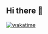 ## Hi there 👋

[![wakatime](https://wakatime.com/badge/user/55e8def1-416e-4f8e-832c-da699b482158.svg)](https://wakatime.com/@55e8def1-416e-4f8e-832c-da699b482158)

